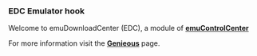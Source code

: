 ### EDC Emulator hook

Welcome to emuDownloadCenter (EDC), a module of [**emuControlCenter**](https://github.com/PhoenixInteractiveNL/emuControlCenter/wiki/)

For more information visit the [**Genieous**](https://github.com/PhoenixInteractiveNL/edc-masterhook/wiki/Emulator-genieous#menu) page.
